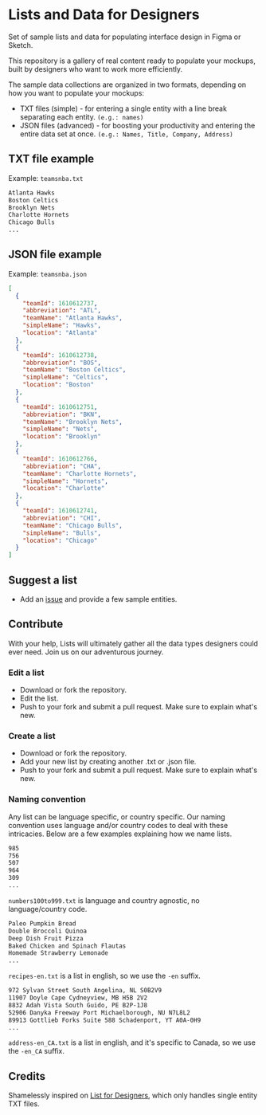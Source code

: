 # Lists and Data for Designers
Set of sample lists and data for populating interface design in Figma or Sketch.

This repository is a gallery of real content ready to populate your mockups, built by designers who want to work more efficiently. 

The sample data collections are organized in two formats, depending on how you want to populate your mockups:

- TXT files (simple) - for entering a single entity with a line break separating each entity. `(e.g.: names)`
- JSON files (advanced) - for boosting your productivity and entering the entire data set at once. `(e.g.: Names, Title, Company, Address)` 

## TXT file example

Example: `teamsnba.txt`
```html
Atlanta Hawks
Boston Celtics
Brooklyn Nets
Charlotte Hornets
Chicago Bulls
...
```

## JSON file example

Example: `teamsnba.json`
```json
[
  {
    "teamId": 1610612737,
    "abbreviation": "ATL",
    "teamName": "Atlanta Hawks",
    "simpleName": "Hawks",
    "location": "Atlanta"
  },
  {
    "teamId": 1610612738,
    "abbreviation": "BOS",
    "teamName": "Boston Celtics",
    "simpleName": "Celtics",
    "location": "Boston"
  },
  {
    "teamId": 1610612751,
    "abbreviation": "BKN",
    "teamName": "Brooklyn Nets",
    "simpleName": "Nets",
    "location": "Brooklyn"
  },
  {
    "teamId": 1610612766,
    "abbreviation": "CHA",
    "teamName": "Charlotte Hornets",
    "simpleName": "Hornets",
    "location": "Charlotte"
  },
  {
    "teamId": 1610612741,
    "abbreviation": "CHI",
    "teamName": "Chicago Bulls",
    "simpleName": "Bulls",
    "location": "Chicago"
  }
]
```


## Suggest a list
- Add an [issue](https://github.com/mpaiva/lists-and-data-for-designers/issues "issue") and provide a few sample entities.


## Contribute
With your help, Lists will ultimately gather all the data types designers could ever need.  Join us on our adventurous journey.

### Edit a list
- Download or fork the repository.
- Edit the list. 
- Push to your fork and submit a pull request. Make sure to explain what's new.

### Create a list
- Download or fork the repository.
- Add your new list by creating another .txt or .json file.
- Push to your fork and submit a pull request. Make sure to explain what's new.

### Naming convention
Any list can be language specific, or country specific. Our naming convention uses language and/or country codes to deal with these intricacies. Below are a few examples explaining how we name lists.

```html
985
756
507
964
309
...
```
`numbers100to999.txt` is language and country agnostic, no language/country code.

```html
Paleo Pumpkin Bread
Double Broccoli Quinoa
Deep Dish Fruit Pizza
Baked Chicken and Spinach Flautas
Homemade Strawberry Lemonade
...
```
`recipes-en.txt` is a list in english, so we use the `-en` suffix.

```html
972 Sylvan Street South Angelina, NL S0B2V9
11907 Doyle Cape Cydneyview, MB H5B 2V2
8832 Adah Vista South Guido, PE B2P-1J8
52906 Danyka Freeway Port Michaelborough, NU N7L8L2
89913 Gottlieb Forks Suite 588 Schadenport, YT A0A-0H9
...
```
`address-en_CA.txt` is a list in english, and it's specific to Canada, so we use the `-en_CA` suffix.

## Credits
Shamelessly inspired on [List for Designers](https://github.com/listsfordesign/Lists "List for Designers"), which only handles single entity TXT files.
